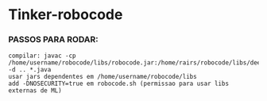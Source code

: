 # Tinker-robocode

### PASSOS PARA RODAR:
	compilar: javac -cp /home/username/robocode/libs/robocode.jar:/home/rairs/robocode/libs/deeplearning4j.jar -d .. *.java
	usar jars dependentes em /home/username/robocode/libs
	add -DNOSECURITY=true em robocode.sh (permissao para usar libs externas de ML)